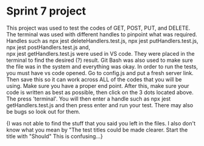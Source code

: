 # Sprint 7 project
This project was used to test the codes of GET, POST, PUT, and DELETE. The terminal was used with different handles to pinpoint
what was required. Handles such as npx jest deleteHandlers.test.js, npx jest putHandlers.test.js, npx jest postHandlers.test.js and,  
npx jest getHandlers.test.js were used in VS code. They were placed in the terminal to find the desired (?) result.
Git Bash was also used to make sure the file was in the system and everything was okay.
In order to run the tests, you must have vs code opened. Go to config.js and put a fresh server link. Then save this so it can work across ALL of the codes that you will be using. Make sure you have a proper end point. After this, make sure your code is written as best as possible, then click on the 3 dots located above. The press 'terminal'. You will then enter a handle such as npx jest getHandlers.test.js and then press enter and run your test. There may also be bugs so look out for them.


{I was not able to find the stuff that you said you left in the files. I also don't know what you mean by "The test titles could be made clearer. Start the title with "Should" This is confusing...}

